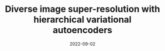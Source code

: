 ---
title: "Diverse image super-resolution with hierarchical variational autoencoders"
collection: talks
type: "Talk"
permalink: /talks/2022-09-02-CIA
venue: "Cambridge Image Analysis seminar"
date: 2022-09-02
location: "Cambridge"
---